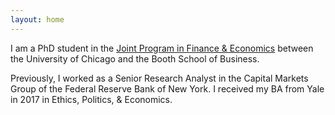 ```yaml
---
layout: home
---
```


I am a PhD student in the <a href = "http://financialeconomics.uchicago.edu">Joint Program in Finance & Economics</a> between the University of Chicago and the Booth School of Business.


Previously, I worked as a Senior Research Analyst in the Capital Markets Group of the Federal Reserve Bank of New York. I received my BA from Yale in 2017 in Ethics, Politics, & Economics.
